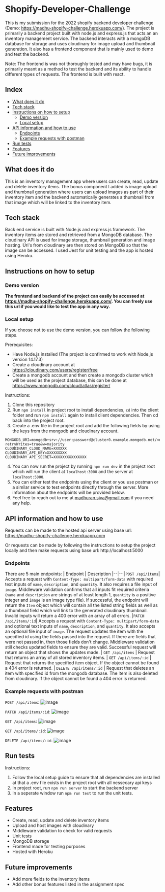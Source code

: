 # Shopify-Developer-Challenge

This is my submission for the 2022 shopify backend developer challenge (Demo: https://madhu-shopify-challenge.herokuapp.com/). The project is primarily a backend project built with node.js and express.js that acts an an inventory management service. The backend interacts with a mongoDB database for storage and uses cloudinary for image upload and thumbnail generation. It also has a frontend component that is mainly used to demo and test the backend. 

Note: The frontend is was not thoroughly tested and may have bugs, it is primarily meant as a method to test the backend and its ability to handle different types of requests. The frontend is built with react.

## Index
  * [What does it do](#what-does-it-do)
  * [Tech stack](#tech-stack)
  * [Instructions on how to setup](#instructions-on-how-to-setup)
    + [Demo version](#demo-version)
    + [Local setup](#local-setup)
  * [API information and how to use](#api-information-and-how-to-use)
    + [Endpoints](#endpoints)
    + [Example requests with postman](#example-requests-with-postman)
  * [Run tests](#run-tests)
  * [Features](#features)
  * [Future improvements](#future-improvements)

## What does it do

This is an inventory management app where users can create, read, update and delete inventory items. The bonus component I added is image upload and thumbnail generation where users can upload images as part of their inventory item and the backend automatically generates a thumbnail from that image which will be linked to the inventory item. 

## Tech stack

Back end service is built with Node.js and express.js framework. The inventory items are stored and retrieved from a MongoDB database. The cloudinary API is used for image storage, thumbnail generation and image hosting. Uri's from cloudinary are then stored on MongoDB so that the image can be accessed. I used Jest for unit testing and the app is hosted using Heroku. 

## Instructions on how to setup

### Demo version 
**The frontend and backend of the project can easily be accessed at https://madhu-shopify-challenge.herokuapp.com/. You can freely use this url if you would like to test the app in any way.**

### Local setup 
If you choose not to use the demo version, you can follow the following steps.

Prerequisites:

- Have Node.js installed (The project is confirmed to work with Node.js version 14.17.3)
- Create a cloudinary account at https://cloudinary.com/users/register/free
- Create a mongodb account and then create a mongodb cluster which will be used as the project database, this can be done at https://www.mongodb.com/cloud/atlas/register/

Instructions:

1. Clone this repository
2. Run `npm install` in project root to install dependencies, `cd` into the client folder and run `npm install` again to install client dependencies. Then cd back into the project root. 
3. Create a .env file in the project root and add the following fields by using the keys from the mongodb and cloudinary account. 

```
MONGODB_URI=mongodb+srv://user:password@cluster0.example.mongodb.net/<data>?retryWrites=true&w=majority
CLOUDINARY_CLOUD_NAME=XXXXXX
CLOUDINARY_API_KEY=XXXXXXXXX
CLOUDINARY_API_SECRET=XXXXXXXXXXXXXXX
```

4. You can now run the project by running `npm run dev` in the project root which will run the client at `localhost:3000` and the server at `localhost:5000`.
5. You can either test the endpoints using the client or you use postman or a similar service to test endpoints directly through the server. More information about the endpoints will be provided below. 
6. Feel free to reach out to me at madhuran.siva@gmail.com if you need any help. 

## API information and how to use
Requests can be made to the hosted api server using base url: https://madhu-shopify-challenge.herokuapp.com

Or requests can be made by following the instructions to setup the project locally and then make requests using base url: http://localhost:5000

### Endpoints
There are 5 main endpoints:
| Endpoint | Description
|--|--
|`POST /api/items`| Accepts a request with `Content-Type: multipart/form-data` with required text inputs of `name`, `description`, and `quantity`. It also requires a file input of `image`. Middleware validation confirms that all inputs fit required criteria (`name` and `description` are strings of at least length 1, `quantity` is a positive integer and `image` is an image type file). If successful, the endpoint will return the `Item` object which will contain all the listed string fields as well as a thumbnail field which will link to the generated cloudinary thumbnail. Invalid inputs will return a 400 error with an array of all errors. 
|`PATCH /api/items/:id`| Accepts a request with `Content-Type: multipart/form-data` and optional text inputs of `name`, `description`, and `quantity`. It also accepts an optional file input of `image`. The request updates the item with the specified id using the fields passed into the request. If there are fields that were not passed in, then those fields don't change. Middleware validation still checks updated fields to ensure they are valid. Successful request will return an object that shows the updates made. 
| `GET /api/items` | Request that returns an array of all stored inventory items. 
| `GET /api/items/:id` | Request that returns the specified item object. If the object cannot be found a 404 error is returned. 
| `DELETE /api/items/:id` | Request that deletes an item with specified id from the mongodb database. The item is also deleted from cloudinary. If the object cannot be found a 404 error is returned. 

### Example requests with postman
`POST /api/items`:
![image](https://user-images.githubusercontent.com/59408742/149682631-d73d3891-bc16-43ab-ad4a-587963eb42f7.png)

`PATCH /api/items/:id`:
![image](https://user-images.githubusercontent.com/59408742/149682579-cc073f81-a51f-4cb1-94e1-7d0db027a849.png)

`GET /api/items`:
![image](https://user-images.githubusercontent.com/59408742/149682461-09a99b52-e25d-47a0-8e7c-2064c9476eed.png)

`GET /api/items/:id`:
![image](https://user-images.githubusercontent.com/59408742/149682673-e253bed5-985f-4e13-b96c-894c72a22cc7.png)

`DELETE /api/items/:id`:
![image](https://user-images.githubusercontent.com/59408742/149682694-5bacda29-54e7-4268-a7a8-7ecc5215e0f8.png)

## Run tests
Instructions:
1. Follow the local setup guide to ensure that all dependencies are installed at that a .env file exists in the project root with all nessecary api keys
2. In project root, run `npm run server` to start the backend server
3. In a seperate window run `npm run test` to run the unit tests.


## Features
- Create, read, update and delete inventory items
- Upload and host images with cloudinary
- Middleware validation to check for valid requests
- Unit tests
- MongoDB storage
- Frontend made for testing purposes
- Hosted with Heroku

## Future improvements
- Add more fields to the inventory items
- Add other bonus features listed in the assignment spec




